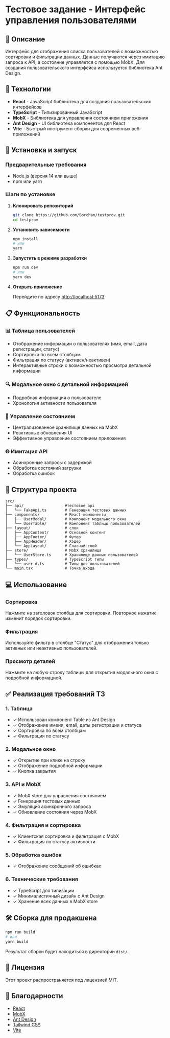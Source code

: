 # Тестовое задание - Интерфейс управления пользователями

## 📝 Описание

Интерфейс для отображения списка пользователей с возможностью сортировки и фильтрации данных. Данные получаются через имитацию запроса к API, а состояние управляется с помощью MobX. Для создания пользовательского интерфейса используется библиотека Ant Design.

## 🚀 Технологии

-   **React** - JavaScript библиотека для создания пользовательских интерфейсов
-   **TypeScript** - Типизированный JavaScript
-   **MobX** - Библиотека для управления состоянием приложения
-   **Ant Design** - UI библиотека компонентов для React
-   **Vite** - Быстрый инструмент сборки для современных веб-приложений

## 🔧 Установка и запуск

### Предварительные требования

-   Node.js (версия 14 или выше)
-   npm или yarn

### Шаги по установке

1. **Клонировать репозиторий**

    ```bash
    git clone https://github.com/Borchan/testprov.git
    cd testprov
    ```

2. **Установить зависимости**

    ```bash
    npm install
    # или
    yarn
    ```

3. **Запустить в режиме разработки**

    ```bash
    npm run dev
    # или
    yarn dev
    ```

4. **Открыть приложение**

    Перейдите по адресу [http://localhost:5173](http://localhost:5173)

## 📋 Функциональность

### 📊 Таблица пользователей

-   Отображение информации о пользователях (имя, email, дата регистрации, статус)
-   Сортировка по всем столбцам
-   Фильтрация по статусу (активен/неактивен)
-   Интерактивные строки с возможностью просмотра детальной информации

### 🔍 Модальное окно с детальной информацией

-   Подробная информация о пользователе
-   Хронология активности пользователя

### 🔄 Управление состоянием

-   Централизованное хранилище данных на MobX
-   Реактивные обновления UI
-   Эффективное управление состоянием приложения

### 🌐 Имитация API

-   Асинхронные запросы с задержкой
-   Обработка состояний загрузки
-   Обработка ошибок

## 📁 Структура проекта

```
src/
├── api/                  #тестовое api
│   └── FakeApi.ts        # Генерация тестовых данных
├── components/           # React-компоненты
│   ├── UserModal/        # Компонент модального окна
│   └── UserTable/        # Компонент таблицы пользователей
├── layout/               # слои
│   ├── AppContent/       # Основной контент
│   ├── AppFooter/        # Футер
│   ├── AppHeader/        # Хэдер
│   └── AppLayout/        # Главный слой
├── store/                # MobX хранилища
│   └── UserStore.ts      # Хранилище данных пользователей
├── types/                # TypeScript типы
│   └── user.d.ts         # Типы для пользователей
└── main.tsx              # Точка входа
```

## 💻 Использование

### Сортировка

Нажмите на заголовок столбца для сортировки. Повторное нажатие изменит порядок сортировки.

### Фильтрация

Используйте фильтр в столбце "Статус" для отображения только активных или неактивных пользователей.

### Просмотр деталей

Нажмите на любую строку таблицы для открытия модального окна с подробной информацией.

## ✅ Реализация требований ТЗ

### 1. Таблица

-   ✓ Использован компонент Table из Ant Design
-   ✓ Отображение имени, email, даты регистрации и статуса
-   ✓ Сортировка по всем столбцам
-   ✓ Фильтрация по статусу

### 2. Модальное окно

-   ✓ Открытие при клике на строку
-   ✓ Отображение подробной информации
-   ✓ Кнопка закрытия

### 3. API и MobX

-   ✓ MobX store для управления состоянием
-   ✓ Генерация тестовых данных
-   ✓ Эмуляция асинхронного запроса
-   ✓ Обновление состояния через MobX

### 4. Фильтрация и сортировка

-   ✓ Клиентская сортировка и фильтрация с MobX
-   ✓ Фильтрация по статусу активности

### 5. Обработка ошибок

-   ✓ Отображение сообщений об ошибках

### 6. Технические требования

-   ✓ TypeScript для типизации
-   ✓ Минималистичный дизайн с Ant Design
-   ✓ Хранение всех данных в MobX store

## 🛠️ Сборка для продакшена

```bash
npm run build
# или
yarn build
```

Результат сборки будет находиться в директории `dist/`.

## 📄 Лицензия

Этот проект распространяется под лицензией MIT.

## 🙏 Благодарности

-   [React](https://reactjs.org/)
-   [MobX](https://mobx.js.org/)
-   [Ant Design](https://ant.design/)
-   [Tailwind CSS](https://tailwindcss.com/)
-   [Vite](https://vitejs.dev/)
